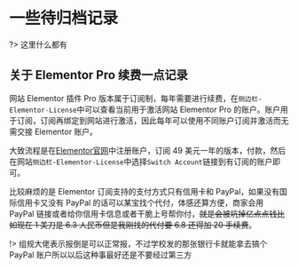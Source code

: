 # 一些待归档记录

?> 这里什么都有

## 关于 Elementor Pro 续费一点记录

网站 Elementor 插件 Pro 版本属于订阅制，每年需要进行续费，在`侧边栏-Elementor-License`中可以查看当前用于激活网站 Elementor Pro 的账户。账户用于订阅，订阅再绑定到网站进行激活，因此每年可以使用不同账户订阅并激活而无需交接 Elementor 账户。

大致流程是在[Elementor官网](elementor.com)中注册账户，订阅 49 美元一年的版本，付款，然后在网站`侧边栏-Elementor-License`中选择`Switch Account`链接到有订阅的账户即可。

比较麻烦的是 Elementor 订阅支持的支付方式只有信用卡和 PayPal，如果没有国际信用卡又没有 PayPal 的话可以某宝找个代付，体感还算方便，商家会用 PayPal 链接或者给你信用卡信息或者干脆上号帮你付，~~就是会被坑掉亿点点钱比如现在 1 美刀是 6.3 人民币但是我刚找的代付要 6.8 还得加 20 手续费~~。

!> 组规大佬表示报倒是可以正常报，不过学校发的那张银行卡就能拿去搞个 PayPal 账户所以以后这种事最好还是不要经过第三方

